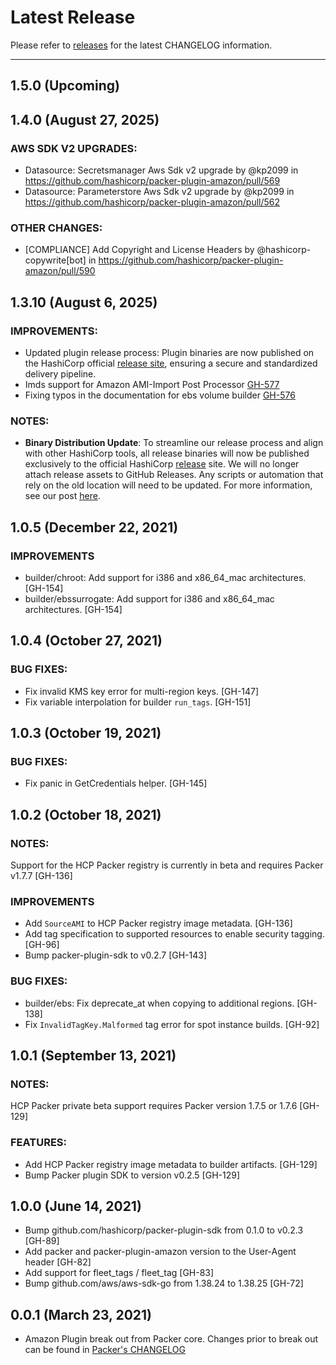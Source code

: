 # Latest Release

Please refer to [releases](https://github.com/hashicorp/packer-plugin-amazon/releases) for the latest CHANGELOG information.

---
## 1.5.0 (Upcoming)


## 1.4.0 (August 27, 2025)
### AWS SDK V2 UPGRADES:

* Datasource: Secretsmanager Aws Sdk v2 upgrade by @kp2099 in https://github.com/hashicorp/packer-plugin-amazon/pull/569
* Datasource: Parameterstore Aws Sdk v2 upgrade by @kp2099 in https://github.com/hashicorp/packer-plugin-amazon/pull/562

### OTHER CHANGES:
* [COMPLIANCE] Add Copyright and License Headers by @hashicorp-copywrite[bot] in https://github.com/hashicorp/packer-plugin-amazon/pull/590

## 1.3.10 (August 6, 2025)
### IMPROVEMENTS:

* Updated plugin release process: Plugin binaries are now published on the HashiCorp official [release site](https://releases.hashicorp.com/packer-plugin-amazon), ensuring a secure and standardized delivery pipeline.
* Imds support for Amazon AMI-Import Post Processor [GH-577](https://github.com/hashicorp/packer-plugin-amazon/pull/577)
* Fixing typos in the documentation for ebs volume builder [GH-576](https://github.com/hashicorp/packer-plugin-amazon/pull/576)

### NOTES:
* **Binary Distribution Update**: To streamline our release process and align with other HashiCorp tools, all 
  release binaries will now be published exclusively to the official HashiCorp [release](https://releases.hashicorp.com/packer-plugin-amazon) site. We will no longer attach release assets to GitHub Releases. Any scripts or automation 
  that rely on the old location will need to be updated. For more information, see our post [here](https://discuss.hashicorp.com/t/important-update-official-packer-plugin-distribution-moving-to-releases-hashicorp-com/75972).

## 1.0.5 (December 22, 2021)

### IMPROVEMENTS
* builder/chroot: Add support for i386 and x86_64_mac architectures. [GH-154]
* builder/ebssurrogate: Add support for i386 and x86_64_mac architectures.
    [GH-154]

## 1.0.4 (October 27, 2021)

### BUG FIXES:
* Fix invalid KMS key error for multi-region keys. [GH-147]
* Fix variable interpolation for builder `run_tags`. [GH-151]

## 1.0.3 (October 19, 2021)

### BUG FIXES:
* Fix panic in GetCredentials helper. [GH-145]


## 1.0.2 (October 18, 2021)

### NOTES:
Support for the HCP Packer registry is currently in beta and requires
Packer v1.7.7 [GH-136]

### IMPROVEMENTS
* Add `SourceAMI` to HCP Packer registry image metadata. [GH-136]
* Add tag specification to supported resources to enable security tagging.
    [GH-96]
* Bump packer-plugin-sdk to v0.2.7 [GH-143]

### BUG FIXES:
* builder/ebs: Fix deprecate_at when copying to additional regions. [GH-138]
* Fix `InvalidTagKey.Malformed` tag error for spot instance builds. [GH-92]


## 1.0.1 (September 13, 2021)

### NOTES:
HCP Packer private beta support requires Packer version 1.7.5 or 1.7.6 [GH-129]

### FEATURES:
* Add HCP Packer registry image metadata to builder artifacts. [GH-129]
* Bump Packer plugin SDK to version v0.2.5 [GH-129]

## 1.0.0 (June 14, 2021)

* Bump github.com/hashicorp/packer-plugin-sdk from 0.1.0 to v0.2.3 [GH-89]
* Add packer and packer-plugin-amazon version to the User-Agent header [GH-82]
* Add support for fleet_tags / fleet_tag [GH-83]
* Bump github.com/aws/aws-sdk-go from 1.38.24 to 1.38.25 [GH-72]

## 0.0.1 (March 23, 2021)

* Amazon Plugin break out from Packer core. Changes prior to break out can be found in [Packer's CHANGELOG](https://github.com/hashicorp/packer/blob/master/CHANGELOG.md)
